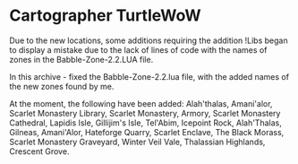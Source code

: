 # Cartographer TurtleWoW

Due to the new locations, some additions requiring the addition !Libs began to display a mistake due to the lack of lines of code with the names of zones in the Babble-Zone-2.2.LUA file.

In this archive - fixed the Babble-Zone-2.2.lua file, with the added names of the new zones found by me.

At the moment, the following have been added:
Alah'thalas, Amani'alor, Scarlet Monastery Library, Scarlet Monastery, Armory, Scarlet Monastery Cathedral, Lapidis Isle, Gillijim's Isle, Tel'Abim, Icepoint Rock, Alah'Thalas, Gilneas, Amani'Alor, Hateforge Quarry, Scarlet Enclave, The Black Morass, Scarlet Monastery Graveyard, Winter Veil Vale, Thalassian Highlands, Crescent Grove. 
